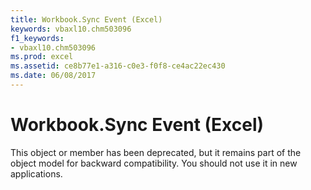 ```yaml
---
title: Workbook.Sync Event (Excel)
keywords: vbaxl10.chm503096
f1_keywords:
- vbaxl10.chm503096
ms.prod: excel
ms.assetid: ce8b77e1-a316-c0e3-f0f8-ce4ac22ec430
ms.date: 06/08/2017
---
```



# Workbook.Sync Event (Excel)

This object or member has been deprecated, but it remains part of the object model for backward compatibility. You should not use it in new applications.


